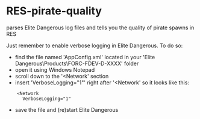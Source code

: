 # RES-pirate-quality
parses Elite Dangerous log files and tells you the quality of pirate spawns in RES

Just remember to enable verbose logging in Elite Dangerous. To do so:
- find the file named 'AppConfig.xml' located in your 'Elite Dangerous\Products\FORC-FDEV-D-XXXX' folder
- open it using Windows Notepad
- scroll down to the '<Network' section
- insert 'VerboseLogging="1"' right after '<Network' so it looks like this:
```
	<Network
	  VerboseLogging="1"
```
- save the file and (re)start Elite Dangerous
